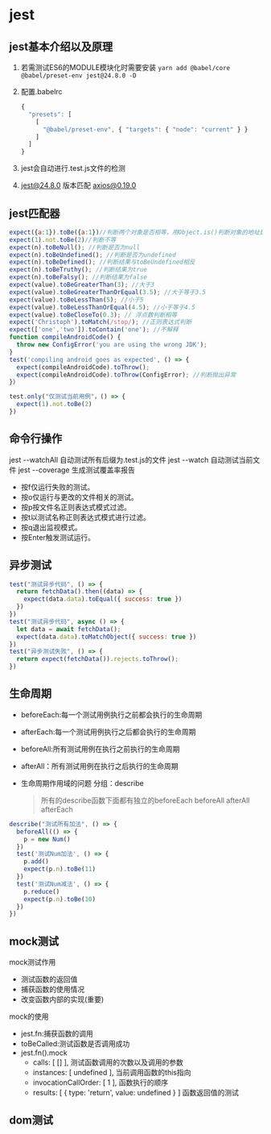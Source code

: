 # jest

## jest基本介绍以及原理

1. 若需测试ES6的MODULE模块化时需要安装 `yarn add @babel/core @babel/preset-env jest@24.8.0 -D`
2. 配置.babelrc

    ```js
    {
      "presets": [
        [
          "@babel/preset-env", { "targets": { "node": "current" } }
        ]
      ]
    }
    ```

3. jest会自动进行.test.js文件的检测
4. jest@24.8.0 版本匹配 axios@0.19.0

## jest匹配器

```js
expect({a:1}).toBe({a:1})//判断两个对象是否相等，用Object.is()判断对象的地址是否一致,测试数字用
expect(1).not.toBe(2)//判断不等
expect(n).toBeNull(); //判断是否为null
expect(n).toBeUndefined(); //判断是否为undefined
expect(n).toBeDefined(); //判断结果与toBeUndefined相反
expect(n).toBeTruthy(); //判断结果为true
expect(n).toBeFalsy(); //判断结果为false
expect(value).toBeGreaterThan(3); //大于3
expect(value).toBeGreaterThanOrEqual(3.5); //大于等于3.5
expect(value).toBeLessThan(5); //小于5
expect(value).toBeLessThanOrEqual(4.5); //小于等于4.5
expect(value).toBeCloseTo(0.3); // 浮点数判断相等
expect('Christoph').toMatch(/stop/); //正则表达式判断
expect(['one','two']).toContain('one'); //不解释
function compileAndroidCode() {
  throw new ConfigError('you are using the wrong JDK');
}
test('compiling android goes as expected', () => {
  expect(compileAndroidCode).toThrow();
  expect(compileAndroidCode).toThrow(ConfigError); //判断抛出异常
}）
```

```js
test.only("仅测试当前用例"，() => {
  expect(1).not.toBe(2)
})
```

## 命令行操作

jest --watchAll 自动测试所有后缀为.test.js的文件
jest --watch 自动测试当前文件
jest --coverage 生成测试覆盖率报告

- 按f仅运行失败的测试。
- 按o仅运行与更改的文件相关的测试。
- 按p按文件名正则表达式模式过滤。
- 按t以测试名称正则表达式模式进行过滤。
- 按q退出监视模式。
- 按Enter触发测试运行。

## 异步测试

```js
test("测试异步代码", () => {
  return fetchData().then((data) => {
    expect(data.data).toEqual({ success: true })
  })
})
test("测试异步代码", async () => {
  let data = await fetchData();
  expect(data.data).toMatchObject({ success: true })
})
test("异步测试失败", () => {
  return expect(fetchData()).rejects.toThrow();
})
```

## 生命周期

- beforeEach:每一个测试用例执行之前都会执行的生命周期
- afterEach:每一个测试用例执行之后都会执行的生命周期
- beforeAll:所有测试用例在执行之前执行的生命周期
- afterAll：所有测试用例在执行之后执行的生命周期

- 生命周期作用域的问题
  分组：describe
  > 所有的describe函数下面都有独立的beforeEach beforeAll afterAll afterEach

```js
describe("测试所有加法", () => {
  beforeAll(() => {
    p = new Num()
  })
  test('测试Num加法', () => {
    p.add()
    expect(p.n).toBe(11)
  })
  test('测试Num减法', () => {
    p.reduce()
    expect(p.n).toBe(10)
  })
})
```

## mock测试

mock测试作用

- 测试函数的返回值
- 捕获函数的使用情况
- 改变函数内部的实现(重要)

mock的使用

- jest.fn:捕获函数的调用
- toBeCalled:测试函数是否调用成功
- jest.fn().mock
  - calls: [ [] ], 测试函数调用的次数以及调用的参数
  - instances: [ undefined ], 当前调用函数的this指向
  - invocationCallOrder: [ 1 ], 函数执行的顺序
  - results: [ { type: 'return', value: undefined } ] 函数返回值的测试

## dom测试
